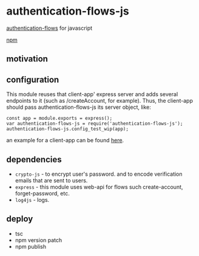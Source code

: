 # authentication-flows-js

[authentication-flows](https://github.com/OhadR/authentication-flows) for javascript

[npm](https://www.npmjs.com/package/authentication-flows-js)

## motivation
 
## configuration

This module reuses that client-app' express server and adds several endpoints to it (such as /createAccount, for example).
Thus, the client-app should pass authentication-flows-js its server object, like:  

    const app = module.exports = express();
    var authentication-flows-js = require('authentication-flows-js');
    authentication-flows-js.config_test_wip(app);

an example for a client-app can be found [here](https://github.com/OhadR/authentication-flows-js-app).

## dependencies

* `crypto-js` - to encrypt user's password. and to encode verification emails that are sent to users.
* `express` - this module uses web-api for flows such create-account, forget-password, etc.
* `log4js` - logs.


## deploy 
* tsc
* npm version patch
* npm publish